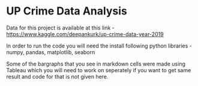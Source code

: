 # UP Crime Data Analysis


Data for this project is available at this link - https://www.kaggle.com/deepankurk/up-crime-data-year-2019

In order to run the code you will need the install following python libraries - numpy, pandas, matplotlib, seaborn

Some of the bargraphs that you see in markdown cells were made using Tableau which you will need to work on seperately if you want to get same result and code for that is not given here.